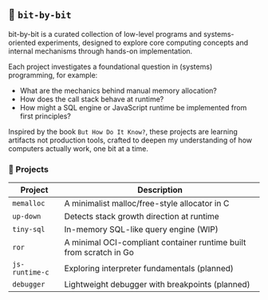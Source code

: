 ## 🧩 `bit-by-bit`

bit-by-bit is a curated collection of low-level programs and systems-oriented experiments, designed to explore core computing concepts and internal mechanisms through hands-on implementation.

Each project investigates a foundational question in (systems) programming, for example:
- What are the mechanics behind manual memory allocation?
- How does the call stack behave at runtime?
- How might a SQL engine or JavaScript runtime be implemented from first principles?

Inspired by the book `But How Do It Know?`, these projects are learning artifacts not production tools, crafted to deepen my understanding of how computers actually work, one bit at a time.

### 📂 Projects

| Project        | Description                                     |
| -------------- | ----------------------------------------------- |
| `memalloc`     | A minimalist malloc/free-style allocator in C   |
| `up-down`      | Detects stack growth direction at runtime       |
| `tiny-sql`     | In-memory SQL-like query engine (WIP)           |
| `ror`          | A minimal OCI-compliant container runtime built from scratch in Go |
| `js-runtime-c` | Exploring interpreter fundamentals (planned)    |
| `debugger`     | Lightweight debugger with breakpoints (planned) |
